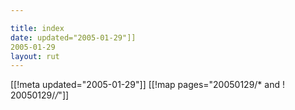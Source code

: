 ```yaml
---

title: index
date: updated="2005-01-29"]]
2005-01-29
layout: rut
---
```


[[!meta updated="2005-01-29"]]
[[!map pages="20050129/* and ! 20050129/*/*"]]
